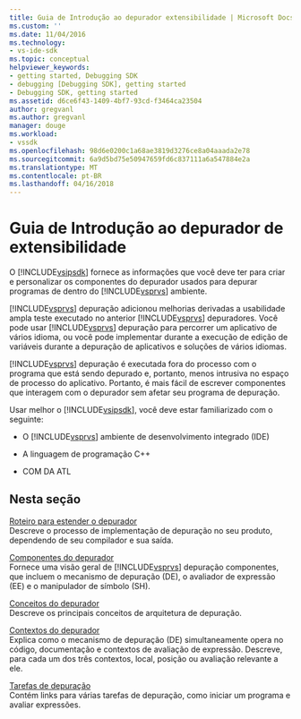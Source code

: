 ```yaml
---
title: Guia de Introdução ao depurador extensibilidade | Microsoft Docs
ms.custom: ''
ms.date: 11/04/2016
ms.technology:
- vs-ide-sdk
ms.topic: conceptual
helpviewer_keywords:
- getting started, Debugging SDK
- debugging [Debugging SDK], getting started
- Debugging SDK, getting started
ms.assetid: d6ce6f43-1409-4bf7-93cd-f3464ca23504
author: gregvanl
ms.author: gregvanl
manager: douge
ms.workload:
- vssdk
ms.openlocfilehash: 98d6e0200c1a68ae3819d3276ce8a04aaada2e78
ms.sourcegitcommit: 6a9d5bd75e50947659fd6c837111a6a547884e2a
ms.translationtype: MT
ms.contentlocale: pt-BR
ms.lasthandoff: 04/16/2018
---
```

# <a name="getting-started-with-debugger-extensibility"></a>Guia de Introdução ao depurador de extensibilidade
O [!INCLUDE[vsipsdk](../../extensibility/includes/vsipsdk_md.md)] fornece as informações que você deve ter para criar e personalizar os componentes do depurador usados para depurar programas de dentro do [!INCLUDE[vsprvs](../../code-quality/includes/vsprvs_md.md)] ambiente.  
  
 [!INCLUDE[vsprvs](../../code-quality/includes/vsprvs_md.md)] depuração adicionou melhorias derivadas a usabilidade ampla teste executado no anterior [!INCLUDE[vsprvs](../../code-quality/includes/vsprvs_md.md)] depuradores. Você pode usar [!INCLUDE[vsprvs](../../code-quality/includes/vsprvs_md.md)] depuração para percorrer um aplicativo de vários idioma, ou você pode implementar durante a execução de edição de variáveis durante a depuração de aplicativos e soluções de vários idiomas.  
  
 [!INCLUDE[vsprvs](../../code-quality/includes/vsprvs_md.md)] depuração é executada fora do processo com o programa que está sendo depurado e, portanto, menos intrusiva no espaço de processo do aplicativo. Portanto, é mais fácil de escrever componentes que interagem com o depurador sem afetar seu programa de depuração.  
  
 Usar melhor o [!INCLUDE[vsipsdk](../../extensibility/includes/vsipsdk_md.md)], você deve estar familiarizado com o seguinte:  
  
-   O [!INCLUDE[vsprvs](../../code-quality/includes/vsprvs_md.md)] ambiente de desenvolvimento integrado (IDE)  
  
-   A linguagem de programação C++  
  
-   COM DA ATL  
  
## <a name="in-this-section"></a>Nesta seção  
 [Roteiro para estender o depurador](../../extensibility/debugger/roadmap-for-extending-the-debugger.md)  
 Descreve o processo de implementação de depuração no seu produto, dependendo de seu compilador e sua saída.  
  
 [Componentes do depurador](../../extensibility/debugger/debugger-components.md)  
 Fornece uma visão geral de [!INCLUDE[vsprvs](../../code-quality/includes/vsprvs_md.md)] depuração componentes, que incluem o mecanismo de depuração (DE), o avaliador de expressão (EE) e o manipulador de símbolo (SH).  
  
 [Conceitos do depurador](../../extensibility/debugger/debugger-concepts.md)  
 Descreve os principais conceitos de arquitetura de depuração.  
  
 [Contextos do depurador](../../extensibility/debugger/debugger-contexts.md)  
 Explica como o mecanismo de depuração (DE) simultaneamente opera no código, documentação e contextos de avaliação de expressão. Descreve, para cada um dos três contextos, local, posição ou avaliação relevante a ele.  
  
 [Tarefas de depuração](../../extensibility/debugger/debugging-tasks.md)  
 Contém links para várias tarefas de depuração, como iniciar um programa e avaliar expressões.